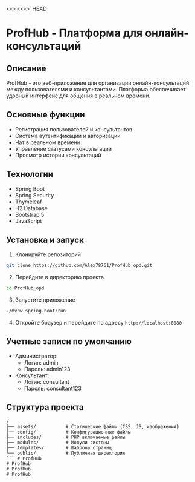 <<<<<<< HEAD
# ProfHub - Платформа для онлайн-консультаций

## Описание
ProfHub - это веб-приложение для организации онлайн-консультаций между пользователями и консультантами. 
Платформа обеспечивает удобный интерфейс для общения в реальном времени.

## Основные функции
- Регистрация пользователей и консультантов
- Система аутентификации и авторизации
- Чат в реальном времени
- Управление статусами консультаций
- Просмотр истории консультаций

## Технологии
- Spring Boot
- Spring Security
- Thymeleaf
- H2 Database
- Bootstrap 5
- JavaScript

## Установка и запуск
1. Клонируйте репозиторий
```bash
git clone https://github.com/Alex78761/ProfHub_opd.git
```

2. Перейдите в директорию проекта
```bash
cd ProfHub_opd
```

3. Запустите приложение
```bash
./mvnw spring-boot:run
```

4. Откройте браузер и перейдите по адресу `http://localhost:8080`

## Учетные записи по умолчанию
- Администратор: 
  - Логин: admin
  - Пароль: admin123
- Консультант:
  - Логин: consultant
  - Пароль: consultant123

## Структура проекта
```
/
├── assets/           # Статические файлы (CSS, JS, изображения)
├── config/           # Конфигурационные файлы
├── includes/         # PHP включаемые файлы
├── modules/          # Модули системы
├── templates/        # Шаблоны страниц
└── public/           # Публичная директория
``` # ProfHub
# ProfHub
# ProfHub
# ProfHub
